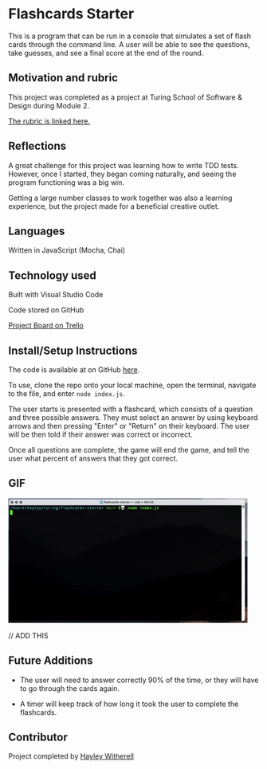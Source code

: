 # Flashcards Starter

This is a program that can be run in a console that simulates a set of flash cards through the command line. A user will be able to see the questions, take guesses, and see a final score at the end of the round.

## Motivation and rubric

This project was completed as a project at Turing School of Software & Design during Module 2.

[The rubric is linked here.](https://frontend.turing.edu/projects/flash-cards.html)

## Reflections

A great challenge for this project was learning how to write TDD tests. However, once I started, they began coming naturally, and seeing the program functioning was a big win.

Getting a large number classes to work together was also a learning experience, but the project made for a beneficial creative outlet.

## Languages

Written in JavaScript (Mocha, Chai)

## Technology used

Built with Visual Studio Code

Code stored on GitHub

[Project Board on Trello](https://trello.com/b/fNj5wUIf)

## Install/Setup Instructions

The code is available at on GitHub [here](https://github.com/hayleyw7/flashcards-starter-2).

To use, clone the repo onto your local machine, open the terminal, navigate to the file, and enter `node index.js`.

The user starts is presented with a flashcard, which consists of a question and three possible answers. They must select an answer by using keyboard arrows and then pressing "Enter" or "Return" on their keyboard. The user will be then told if their answer was correct or incorrect.

Once all questions are complete, the game will end the game, and tell the user what percent of answers that they got correct.

## GIF

![Flashcards GIF](assets/flashcards.gif) 

// ADD THIS

## Future Additions

* The user will need to answer correctly 90% of the time, or they will have to go through the cards again.

* A timer will keep track of how long it took the user to complete the flashcards.

## Contributor

Project completed by [Hayley Witherell](https://github.com/hayleyw7)
